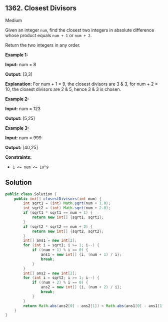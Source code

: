## 1362\. Closest Divisors

Medium

Given an integer `num`, find the closest two integers in absolute difference whose product equals `num + 1` or `num + 2`.

Return the two integers in any order.

**Example 1:**

**Input:** num = 8

**Output:** [3,3]

**Explanation:** For num + 1 = 9, the closest divisors are 3 & 3, for num + 2 = 10, the closest divisors are 2 & 5, hence 3 & 3 is chosen.

**Example 2:**

**Input:** num = 123

**Output:** [5,25]

**Example 3:**

**Input:** num = 999

**Output:** [40,25]

**Constraints:**

*   `1 <= num <= 10^9`

## Solution

```java
public class Solution {
    public int[] closestDivisors(int num) {
        int sqrt1 = (int) Math.sqrt(num + 1.0);
        int sqrt2 = (int) Math.sqrt(num + 2.0);
        if (sqrt1 * sqrt1 == num + 1) {
            return new int[] {sqrt1, sqrt1};
        }
        if (sqrt2 * sqrt2 == num + 2) {
            return new int[] {sqrt2, sqrt2};
        }
        int[] ans1 = new int[2];
        for (int i = sqrt1; i >= 1; i--) {
            if ((num + 1) % i == 0) {
                ans1 = new int[] {i, (num + 1) / i};
                break;
            }
        }
        int[] ans2 = new int[2];
        for (int i = sqrt2; i >= 1; i--) {
            if ((num + 2) % i == 0) {
                ans2 = new int[] {i, (num + 2) / i};
                break;
            }
        }
        return Math.abs(ans2[0] - ans2[1]) < Math.abs(ans1[0] - ans1[1]) ? ans2 : ans1;
    }
}
```